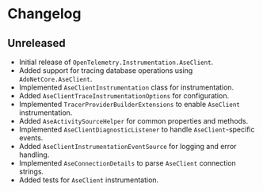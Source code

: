 # Changelog

## Unreleased

* Initial release of `OpenTelemetry.Instrumentation.AseClient`.
* Added support for tracing database operations using `AdoNetCore.AseClient`.
* Implemented `AseClientInstrumentation` class for instrumentation.
* Added `AseClientTraceInstrumentationOptions` for configuration.
* Implemented `TracerProviderBuilderExtensions` to enable `AseClient` instrumentation.
* Added `AseActivitySourceHelper` for common properties and methods.
* Implemented `AseClientDiagnosticListener` to handle `AseClient`-specific events.
* Added `AseClientInstrumentationEventSource` for logging and error handling.
* Implemented `AseConnectionDetails` to parse `AseClient` connection strings.
* Added tests for `AseClient` instrumentation.
